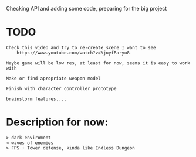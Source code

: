 Checking API and adding some code, preparing for the big project

# TODO
    Check this video and try to re-create scene I want to see 
        https://www.youtube.com/watch?v=VjuyfBaryu8

    Maybe game will be low res, at least for now, seems it is easy to work with

    Make or find apropriate weapon model 

    Finish with character controller prototype

    brainstorm features....



# Description for now:

    > dark enviroment
    > waves of enemies
    > FPS + Tower defense, kinda like Endless Dungeon
